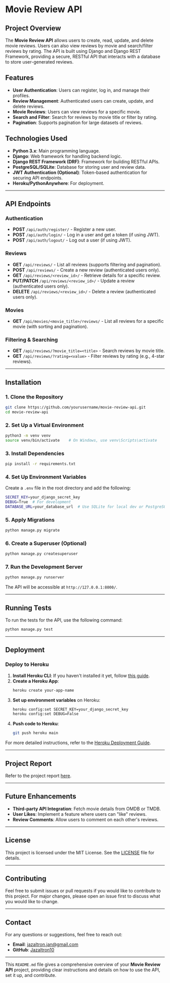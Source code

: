 # **Movie Review API**

## **Project Overview**
The **Movie Review API** allows users to create, read, update, and delete movie reviews. Users can also view reviews by movie and search/filter reviews by rating. The API is built using Django and Django REST Framework, providing a secure, RESTful API that interacts with a database to store user-generated reviews.

## **Features**
- **User Authentication**: Users can register, log in, and manage their profiles.
- **Review Management**: Authenticated users can create, update, and delete reviews.
- **Movie Reviews**: Users can view reviews for a specific movie.
- **Search and Filter**: Search for reviews by movie title or filter by rating.
- **Pagination**: Supports pagination for large datasets of reviews.

## **Technologies Used**
- **Python 3.x**: Main programming language.
- **Django**: Web framework for handling backend logic.
- **Django REST Framework (DRF)**: Framework for building RESTful APIs.
- **PostgreSQL/SQLite**: Database for storing user and review data.
- **JWT Authentication (Optional)**: Token-based authentication for securing API endpoints.
- **Heroku/PythonAnywhere**: For deployment.

---

## **API Endpoints**

### **Authentication**
- **POST** `/api/auth/register/` - Register a new user.
- **POST** `/api/auth/login/` - Log in a user and get a token (if using JWT).
- **POST** `/api/auth/logout/` - Log out a user (if using JWT).

### **Reviews**
- **GET** `/api/reviews/` - List all reviews (supports filtering and pagination).
- **POST** `/api/reviews/` - Create a new review (authenticated users only).
- **GET** `/api/reviews/<review_id>/` - Retrieve details for a specific review.
- **PUT/PATCH** `/api/reviews/<review_id>/` - Update a review (authenticated users only).
- **DELETE** `/api/reviews/<review_id>/` - Delete a review (authenticated users only).

### **Movies**
- **GET** `/api/movies/<movie_title>/reviews/` - List all reviews for a specific movie (with sorting and pagination).

### **Filtering & Searching**
- **GET** `/api/reviews/?movie_title=<title>` - Search reviews by movie title.
- **GET** `/api/reviews/?rating=<value>` - Filter reviews by rating (e.g., 4-star reviews).

---

## **Installation**

### **1. Clone the Repository**
```bash
git clone https://github.com/yourusername/movie-review-api.git
cd movie-review-api
```

### **2. Set Up a Virtual Environment**
```bash
python3 -m venv venv
source venv/bin/activate    # On Windows, use venv\Scripts\activate
```

### **3. Install Dependencies**
```bash
pip install -r requirements.txt
```

### **4. Set Up Environment Variables**
Create a `.env` file in the root directory and add the following:

```bash
SECRET_KEY=your_django_secret_key
DEBUG=True  # For development
DATABASE_URL=your_database_url  # Use SQLite for local dev or PostgreSQL for production
```

### **5. Apply Migrations**
```bash
python manage.py migrate
```

### **6. Create a Superuser (Optional)**
```bash
python manage.py createsuperuser
```

### **7. Run the Development Server**
```bash
python manage.py runserver
```

The API will be accessible at `http://127.0.0.1:8000/`.

---

## **Running Tests**
To run the tests for the API, use the following command:

```bash
python manage.py test
```

---

## **Deployment**
### **Deploy to Heroku**
1. **Install Heroku CLI**: If you haven't installed it yet, follow [this guide](https://devcenter.heroku.com/articles/heroku-cli).
2. **Create a Heroku App**:
   ```bash
   heroku create your-app-name
   ```
3. **Set up environment variables** on Heroku:
   ```bash
   heroku config:set SECRET_KEY=your_django_secret_key
   heroku config:set DEBUG=False
   ```
4. **Push code to Heroku**:
   ```bash
   git push heroku main
   ```

For more detailed instructions, refer to the [Heroku Deployment Guide](https://devcenter.heroku.com/articles/deploying-python).

---

## **Project Report**
Refer to the project report [here](link-to-your-google-doc).

---

## **Future Enhancements**
- **Third-party API Integration**: Fetch movie details from OMDB or TMDB.
- **User Likes**: Implement a feature where users can "like" reviews.
- **Review Comments**: Allow users to comment on each other's reviews.

---

## **License**
This project is licensed under the MIT License. See the [LICENSE](LICENSE) file for details.

---

## **Contributing**
Feel free to submit issues or pull requests if you would like to contribute to this project. For major changes, please open an issue first to discuss what you would like to change.

---

## **Contact**
For any questions or suggestions, feel free to reach out:
- **Email**: jazaltron.jan@gmail.com
- **GitHub**: [Jazaltron10](https://github.com/Jazaltron10/movie_review_api)

---

This `README.md` file gives a comprehensive overview of your **Movie Review API** project, providing clear instructions and details on how to use the API, set it up, and contribute.